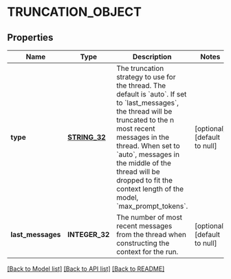# TRUNCATION_OBJECT

## Properties
Name | Type | Description | Notes
------------ | ------------- | ------------- | -------------
**type** | [**STRING_32**](STRING_32.md) | The truncation strategy to use for the thread. The default is &#x60;auto&#x60;. If set to &#x60;last_messages&#x60;, the thread will be truncated to the n most recent messages in the thread. When set to &#x60;auto&#x60;, messages in the middle of the thread will be dropped to fit the context length of the model, &#x60;max_prompt_tokens&#x60;. | [optional] [default to null]
**last_messages** | **INTEGER_32** | The number of most recent messages from the thread when constructing the context for the run. | [optional] [default to null]

[[Back to Model list]](../README.md#documentation-for-models) [[Back to API list]](../README.md#documentation-for-api-endpoints) [[Back to README]](../README.md)



